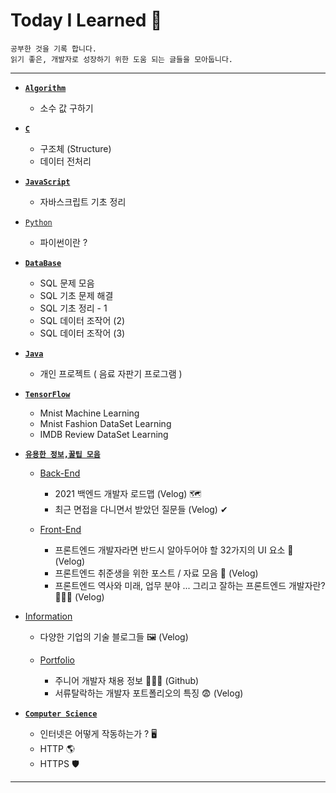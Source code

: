 # Today I Learned 📘
```
공부한 것을 기록 합니다.
읽기 좋은, 개발자로 성장하기 위한 도움 되는 글들을 모아둡니다.
```
___

+ <a href="https://github.com/DevJaepaL/TIL/tree/main/Algorithm"><b>`Algorithm`</b></a>  
  + 소수 값 구하기

+ <a href="https://github.com/DevJaepaL/TIL/tree/main/C"><b>`C`</b></a>  
  + 구조체 (Structure)
  + 데이터 전처리
  
+ <a href="https://github.com/DevJaepaL/TIL/tree/main/JavaScript"><b>`JavaScript`</b></a>  
  + 자바스크립트 기초 정리
  
+ <a href="https://github.com/DevJaepaL/TIL/tree/main/Python">`Python`</a>
  + 파이썬이란 ?

+ <a href="https://github.com/DevJaepaL/TIL/tree/main/DB"><b>`DataBase`</b></a> 
   + SQL 문제 모음
   + SQL 기초 문제 해결
   + SQL 기초 정리 - 1
   + SQL 데이터 조작어 (2)
   + SQL 데이터 조작어 (3)

+ <a href="https://github.com/DevJaepaL/TIL/tree/main/JAVA"><b>`Java`</b></a> 
   + 개인 프로젝트 ( 음료 자판기 프로그램 )

+ <a href="https://github.com/DevJaepaL/TIL/tree/main/TensorFlow"><b>`TensorFlow`</b></a>
   + Mnist Machine Learning
   + Mnist Fashion DataSet Learning
   + IMDB Review DataSet Learning

+ <a href="https://github.com/DevJaepaL/TIL/tree/main/Useful%20Info(%20%EC%9C%A0%EC%9A%A9%ED%95%9C%20%EC%A0%95%EB%B3%B4%20)"><b>`유용한 정보,꿀팁 모음`</b></a>
  + <a href="https://github.com/DevJaepaL/TIL/tree/main/Useful%20Info(%20%EC%9C%A0%EC%9A%A9%ED%95%9C%20%EC%A0%95%EB%B3%B4%20)/Back-End">Back-End</a>
    + 2021 백엔드 개발자 로드맵 (Velog) 🗺️
    + 최근 면접을 다니면서 받았던 질문들 (Velog) ✔

  + <a href="http://github.com/DevJaepaL/TIL/tree/main/Useful%20Info(%20%EC%9C%A0%EC%9A%A9%ED%95%9C%20%EC%A0%95%EB%B3%B4%20)">Front-End</a>
    + 프론트엔드 개발자라면 반드시 알아두어야 할 32가지의 UI 요소 🎨  (Velog)
    + 프론트엔드 취준생을 위한 포스트 / 자료 모음 📄 (Velog)
    + 프론트엔드 역사와 미래, 업무 분야 ... 그리고 잘하는 프론트엔드 개발자란? 👨🏻‍🚀 (Velog)

+ <a href="">Information</a>
    + 다양한 기업의 기술 블로그들 🖼 (Velog) 

  + <a href="https://github.com/DevJaepaL/TIL/tree/main/Useful%20Info(%20%EC%9C%A0%EC%9A%A9%ED%95%9C%20%EC%A0%95%EB%B3%B4%20)/Portfolio">Portfolio</a>
    + 주니어 개발자 채용 정보 👨🏻‍💼 (Github)
    + 서류탈락하는 개발자 포트폴리오의 특징 😨 (Velog)
 
 + <a href="https://github.com/DevJaepaL/TIL/tree/main/Computer%20Science"><b>`Computer Science`</b></a>
    + 인터넷은 어떻게 작동하는가 ? 🖥 
    + HTTP 🌎
    + HTTPS 🛡
___


